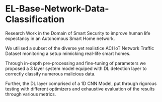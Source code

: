 # EL-Base-Network-Data-Classification
Research Work in the Domain of Smart Security to improve human life expectancy in an Autonomous Smart Home network.

We utilised a subset of the diverse yet realistice ACI IoT Network Traffic Dataset monitoring a setup mimicking real-life smart homes.

Through in-depth pre-processing and fine-tuning of parameters we proposed a 3 layer system model equiped with DL detection layer to correctly classify numerous malicious data.

Further, the DL layer comprised of a 1D CNN Model, put through rigorous testing with different optimizers and exhaustive evaluation of the results through various metrics.

